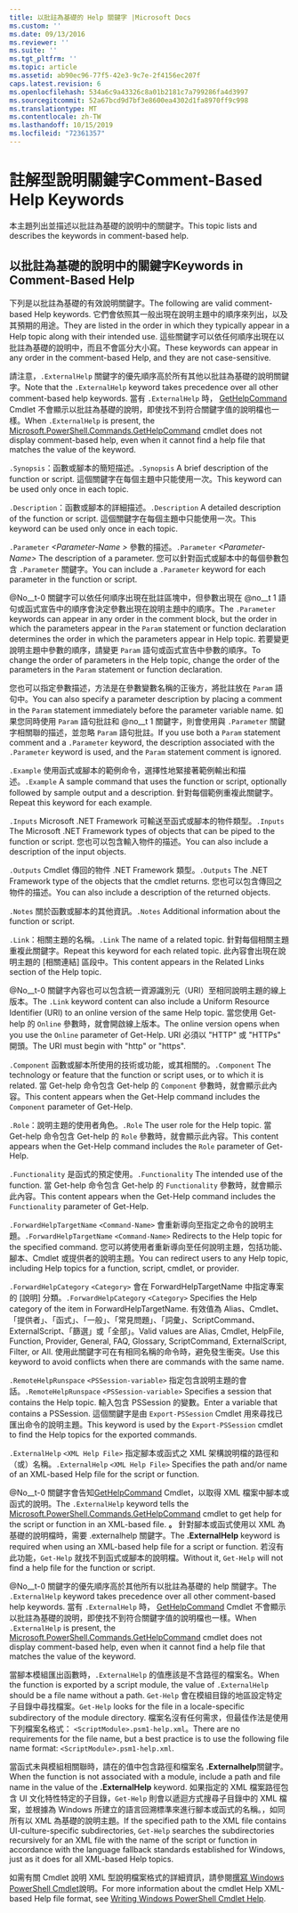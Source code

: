 ```yaml
---
title: 以批註為基礎的 Help 關鍵字 |Microsoft Docs
ms.custom: ''
ms.date: 09/13/2016
ms.reviewer: ''
ms.suite: ''
ms.tgt_pltfrm: ''
ms.topic: article
ms.assetid: ab90ec96-77f5-42e3-9c7e-2f4156ec207f
caps.latest.revision: 6
ms.openlocfilehash: 534a6c9a43326c8a01b2181c7a799286fa4d3997
ms.sourcegitcommit: 52a67bcd9d7bf3e8600ea4302d1fa8970ff9c998
ms.translationtype: MT
ms.contentlocale: zh-TW
ms.lasthandoff: 10/15/2019
ms.locfileid: "72361357"
---
```

# <a name="comment-based-help-keywords"></a><span data-ttu-id="8d17f-102">註解型說明關鍵字</span><span class="sxs-lookup"><span data-stu-id="8d17f-102">Comment-Based Help Keywords</span></span>

<span data-ttu-id="8d17f-103">本主題列出並描述以批註為基礎的說明中的關鍵字。</span><span class="sxs-lookup"><span data-stu-id="8d17f-103">This topic lists and describes the keywords in comment-based help.</span></span>

## <a name="keywords-in-comment-based-help"></a><span data-ttu-id="8d17f-104">以批註為基礎的說明中的關鍵字</span><span class="sxs-lookup"><span data-stu-id="8d17f-104">Keywords in Comment-Based Help</span></span>

<span data-ttu-id="8d17f-105">下列是以批註為基礎的有效說明關鍵字。</span><span class="sxs-lookup"><span data-stu-id="8d17f-105">The following are valid comment-based Help keywords.</span></span> <span data-ttu-id="8d17f-106">它們會依照其一般出現在說明主題中的順序來列出，以及其預期的用途。</span><span class="sxs-lookup"><span data-stu-id="8d17f-106">They are listed in the order in which they typically appear in a Help topic along with their intended use.</span></span> <span data-ttu-id="8d17f-107">這些關鍵字可以依任何順序出現在以批註為基礎的說明中，而且不會區分大小寫。</span><span class="sxs-lookup"><span data-stu-id="8d17f-107">These keywords can appear in any order in the comment-based Help, and they are not case-sensitive.</span></span>

<span data-ttu-id="8d17f-108">請注意，`.ExternalHelp` 關鍵字的優先順序高於所有其他以批註為基礎的說明關鍵字。</span><span class="sxs-lookup"><span data-stu-id="8d17f-108">Note that the `.ExternalHelp` keyword takes precedence over all other comment-based help keywords.</span></span> <span data-ttu-id="8d17f-109">當有 `.ExternalHelp` 時， [GetHelpCommand](/dotnet/api/Microsoft.PowerShell.Commands.gethelpcommand) Cmdlet 不會顯示以批註為基礎的說明，即使找不到符合關鍵字值的說明檔也一樣。</span><span class="sxs-lookup"><span data-stu-id="8d17f-109">When `.ExternalHelp` is present, the [Microsoft.PowerShell.Commands.GetHelpCommand](/dotnet/api/Microsoft.PowerShell.Commands.gethelpcommand) cmdlet does not display comment-based help, even when it cannot find a help file that matches the value of the keyword.</span></span>

<span data-ttu-id="8d17f-110">`.Synopsis`：函數或腳本的簡短描述。</span><span class="sxs-lookup"><span data-stu-id="8d17f-110">`.Synopsis` A brief description of the function or script.</span></span> <span data-ttu-id="8d17f-111">這個關鍵字在每個主題中只能使用一次。</span><span class="sxs-lookup"><span data-stu-id="8d17f-111">This keyword can be used only once in each topic.</span></span>

<span data-ttu-id="8d17f-112">`.Description`：函數或腳本的詳細描述。</span><span class="sxs-lookup"><span data-stu-id="8d17f-112">`.Description` A detailed description of the function or script.</span></span> <span data-ttu-id="8d17f-113">這個關鍵字在每個主題中只能使用一次。</span><span class="sxs-lookup"><span data-stu-id="8d17f-113">This keyword can be used only once in each topic.</span></span>

<span data-ttu-id="8d17f-114">`.Parameter` *\<Parameter-Name >* 參數的描述。</span><span class="sxs-lookup"><span data-stu-id="8d17f-114">`.Parameter` *\<Parameter-Name>* The description of a parameter.</span></span> <span data-ttu-id="8d17f-115">您可以針對函式或腳本中的每個參數包含 `.Parameter` 關鍵字。</span><span class="sxs-lookup"><span data-stu-id="8d17f-115">You can include a `.Parameter` keyword for each parameter in the function or script.</span></span>

<span data-ttu-id="8d17f-116">@No__t-0 關鍵字可以依任何順序出現在批註區塊中，但參數出現在 @no__t 1 語句或函式宣告中的順序會決定參數出現在說明主題中的順序。</span><span class="sxs-lookup"><span data-stu-id="8d17f-116">The `.Parameter` keywords can appear in any order in the comment block, but the order in which the parameters appear in the `Param` statement or function declaration determines the order in which the parameters appear in Help topic.</span></span> <span data-ttu-id="8d17f-117">若要變更說明主題中參數的順序，請變更 `Param` 語句或函式宣告中參數的順序。</span><span class="sxs-lookup"><span data-stu-id="8d17f-117">To change the order of parameters in the Help topic, change the order of the parameters in the `Param` statement or function declaration.</span></span>

<span data-ttu-id="8d17f-118">您也可以指定參數描述，方法是在參數變數名稱的正後方，將批註放在 `Param` 語句中。</span><span class="sxs-lookup"><span data-stu-id="8d17f-118">You can also specify a parameter description by placing a comment in the `Param` statement immediately before the parameter variable name.</span></span> <span data-ttu-id="8d17f-119">如果您同時使用 `Param` 語句批註和 @no__t 1 關鍵字，則會使用與 `.Parameter` 關鍵字相關聯的描述，並忽略 `Param` 語句批註。</span><span class="sxs-lookup"><span data-stu-id="8d17f-119">If you use both a `Param` statement comment and a `.Parameter` keyword, the description associated with the `.Parameter` keyword is used, and the `Param` statement comment is ignored.</span></span>

<span data-ttu-id="8d17f-120">`.Example` 使用函式或腳本的範例命令，選擇性地緊接著範例輸出和描述。</span><span class="sxs-lookup"><span data-stu-id="8d17f-120">`.Example` A sample command that uses the function or script, optionally followed by sample output and a description.</span></span> <span data-ttu-id="8d17f-121">針對每個範例重複此關鍵字。</span><span class="sxs-lookup"><span data-stu-id="8d17f-121">Repeat this keyword for each example.</span></span>

<span data-ttu-id="8d17f-122">`.Inputs` Microsoft .NET Framework 可輸送至函式或腳本的物件類型。</span><span class="sxs-lookup"><span data-stu-id="8d17f-122">`.Inputs` The Microsoft .NET Framework types of objects that can be piped to the function or script.</span></span> <span data-ttu-id="8d17f-123">您也可以包含輸入物件的描述。</span><span class="sxs-lookup"><span data-stu-id="8d17f-123">You can also include a description of the input objects.</span></span>

<span data-ttu-id="8d17f-124">`.Outputs` Cmdlet 傳回的物件 .NET Framework 類型。</span><span class="sxs-lookup"><span data-stu-id="8d17f-124">`.Outputs` The .NET Framework type of the objects that the cmdlet returns.</span></span> <span data-ttu-id="8d17f-125">您也可以包含傳回之物件的描述。</span><span class="sxs-lookup"><span data-stu-id="8d17f-125">You can also include a description of the returned objects.</span></span>

<span data-ttu-id="8d17f-126">`.Notes` 關於函數或腳本的其他資訊。</span><span class="sxs-lookup"><span data-stu-id="8d17f-126">`.Notes` Additional information about the function or script.</span></span>

<span data-ttu-id="8d17f-127">`.Link`：相關主題的名稱。</span><span class="sxs-lookup"><span data-stu-id="8d17f-127">`.Link` The name of a related topic.</span></span> <span data-ttu-id="8d17f-128">針對每個相關主題重複此關鍵字。</span><span class="sxs-lookup"><span data-stu-id="8d17f-128">Repeat this keyword for each related topic.</span></span> <span data-ttu-id="8d17f-129">此內容會出現在說明主題的 [相關連結] 區段中。</span><span class="sxs-lookup"><span data-stu-id="8d17f-129">This content appears in the Related Links section of the Help topic.</span></span>

<span data-ttu-id="8d17f-130">@No__t-0 關鍵字內容也可以包含統一資源識別元（URI）至相同說明主題的線上版本。</span><span class="sxs-lookup"><span data-stu-id="8d17f-130">The `.Link` keyword content can also include a Uniform Resource Identifier (URI) to an online version of the same Help topic.</span></span> <span data-ttu-id="8d17f-131">當您使用 Get-help 的 `Online` 參數時，就會開啟線上版本。</span><span class="sxs-lookup"><span data-stu-id="8d17f-131">The online version opens when you use the `Online` parameter of Get-Help.</span></span> <span data-ttu-id="8d17f-132">URI 必須以 "HTTP" 或 "HTTPs" 開頭。</span><span class="sxs-lookup"><span data-stu-id="8d17f-132">The URI must begin with "http" or "https".</span></span>

<span data-ttu-id="8d17f-133">`.Component` 函數或腳本所使用的技術或功能，或其相關的。</span><span class="sxs-lookup"><span data-stu-id="8d17f-133">`.Component` The technology or feature that the function or script uses, or to which it is related.</span></span> <span data-ttu-id="8d17f-134">當 Get-help 命令包含 Get-help 的 `Component` 參數時，就會顯示此內容。</span><span class="sxs-lookup"><span data-stu-id="8d17f-134">This content appears when the Get-Help command includes the `Component` parameter of Get-Help.</span></span>

<span data-ttu-id="8d17f-135">`.Role`：說明主題的使用者角色。</span><span class="sxs-lookup"><span data-stu-id="8d17f-135">`.Role` The user role for the Help topic.</span></span> <span data-ttu-id="8d17f-136">當 Get-help 命令包含 Get-help 的 `Role` 參數時，就會顯示此內容。</span><span class="sxs-lookup"><span data-stu-id="8d17f-136">This content appears when the Get-Help command includes the `Role` parameter of Get-Help.</span></span>

<span data-ttu-id="8d17f-137">`.Functionality` 是函式的預定使用。</span><span class="sxs-lookup"><span data-stu-id="8d17f-137">`.Functionality` The intended use of the function.</span></span> <span data-ttu-id="8d17f-138">當 Get-help 命令包含 Get-help 的 `Functionality` 參數時，就會顯示此內容。</span><span class="sxs-lookup"><span data-stu-id="8d17f-138">This content appears when the Get-Help command includes the `Functionality` parameter of Get-Help.</span></span>

<span data-ttu-id="8d17f-139">`.ForwardHelpTargetName` `<Command-Name>` 會重新導向至指定之命令的說明主題。</span><span class="sxs-lookup"><span data-stu-id="8d17f-139">`.ForwardHelpTargetName` `<Command-Name>` Redirects to the Help topic for the specified command.</span></span> <span data-ttu-id="8d17f-140">您可以將使用者重新導向至任何說明主題，包括功能、腳本、Cmdlet 或提供者的說明主題。</span><span class="sxs-lookup"><span data-stu-id="8d17f-140">You can redirect users to any Help topic, including Help topics for a function, script, cmdlet, or provider.</span></span>

<span data-ttu-id="8d17f-141">`.ForwardHelpCategory` `<Category>` 會在 ForwardHelpTargetName 中指定專案的 [說明] 分類。</span><span class="sxs-lookup"><span data-stu-id="8d17f-141">`.ForwardHelpCategory` `<Category>` Specifies the Help category of the item in ForwardHelpTargetName.</span></span> <span data-ttu-id="8d17f-142">有效值為 Alias、Cmdlet、「提供者」、「函式」、「一般」、「常見問題」、「詞彙」、ScriptCommand、ExternalScript、「篩選」或「全部」。</span><span class="sxs-lookup"><span data-stu-id="8d17f-142">Valid values are Alias, Cmdlet, HelpFile, Function, Provider, General, FAQ, Glossary, ScriptCommand, ExternalScript, Filter, or All.</span></span> <span data-ttu-id="8d17f-143">使用此關鍵字可在有相同名稱的命令時，避免發生衝突。</span><span class="sxs-lookup"><span data-stu-id="8d17f-143">Use this keyword to avoid conflicts when there are commands with the same name.</span></span>

<span data-ttu-id="8d17f-144">`.RemoteHelpRunspace` `<PSSession-variable>` 指定包含說明主題的會話。</span><span class="sxs-lookup"><span data-stu-id="8d17f-144">`.RemoteHelpRunspace` `<PSSession-variable>` Specifies a session that contains the Help topic.</span></span> <span data-ttu-id="8d17f-145">輸入包含 PSSession 的變數。</span><span class="sxs-lookup"><span data-stu-id="8d17f-145">Enter a variable that contains a PSSession.</span></span> <span data-ttu-id="8d17f-146">這個關鍵字是由 `Export-PSSession` Cmdlet 用來尋找已匯出命令的說明主題。</span><span class="sxs-lookup"><span data-stu-id="8d17f-146">This keyword is used by the `Export-PSSession` cmdlet to find the Help topics for the exported commands.</span></span>

<span data-ttu-id="8d17f-147">`.ExternalHelp` `<XML Help File>` 指定腳本或函式之 XML 架構說明檔的路徑和（或）名稱。</span><span class="sxs-lookup"><span data-stu-id="8d17f-147">`.ExternalHelp` `<XML Help File>` Specifies the path and/or name of an XML-based Help file for the script or function.</span></span>

<span data-ttu-id="8d17f-148">@No__t-0 關鍵字會告知[GetHelpCommand](/dotnet/api/Microsoft.PowerShell.Commands.gethelpcommand) Cmdlet，以取得 XML 檔案中腳本或函式的說明。</span><span class="sxs-lookup"><span data-stu-id="8d17f-148">The `.ExternalHelp` keyword tells the [Microsoft.PowerShell.Commands.GetHelpCommand](/dotnet/api/Microsoft.PowerShell.Commands.gethelpcommand) cmdlet to get help for the script or function in an XML-based file.</span></span> <span data-ttu-id="8d17f-149">**。** 針對腳本或函式使用以 XML 為基礎的說明檔時，需要 .externalhelp 關鍵字。</span><span class="sxs-lookup"><span data-stu-id="8d17f-149">The **.ExternalHelp** keyword is required when using an XML-based help file for a script or function.</span></span> <span data-ttu-id="8d17f-150">若沒有此功能，`Get-Help` 就找不到函式或腳本的說明檔。</span><span class="sxs-lookup"><span data-stu-id="8d17f-150">Without it, `Get-Help` will not find a help file for the function or script.</span></span>

<span data-ttu-id="8d17f-151">@No__t-0 關鍵字的優先順序高於其他所有以批註為基礎的 help 關鍵字。</span><span class="sxs-lookup"><span data-stu-id="8d17f-151">The `.ExternalHelp` keyword takes precedence over all other comment-based help keywords.</span></span> <span data-ttu-id="8d17f-152">當有 `.ExternalHelp` 時， [GetHelpCommand](/dotnet/api/Microsoft.PowerShell.Commands.gethelpcommand) Cmdlet 不會顯示以批註為基礎的說明，即使找不到符合關鍵字值的說明檔也一樣。</span><span class="sxs-lookup"><span data-stu-id="8d17f-152">When `.ExternalHelp` is present, the [Microsoft.PowerShell.Commands.GetHelpCommand](/dotnet/api/Microsoft.PowerShell.Commands.gethelpcommand) cmdlet does not display comment-based help, even when it cannot find a help file that matches the value of the keyword.</span></span>

<span data-ttu-id="8d17f-153">當腳本模組匯出函數時，`.ExternalHelp` 的值應該是不含路徑的檔案名。</span><span class="sxs-lookup"><span data-stu-id="8d17f-153">When the function is exported by a script module, the value of `.ExternalHelp` should be a file name without a path.</span></span> <span data-ttu-id="8d17f-154">`Get-Help` 會在模組目錄的地區設定特定子目錄中尋找檔案。</span><span class="sxs-lookup"><span data-stu-id="8d17f-154">`Get-Help` looks for the file in a locale-specific subdirectory of the module directory.</span></span> <span data-ttu-id="8d17f-155">檔案名沒有任何需求，但最佳作法是使用下列檔案名格式： `<ScriptModule>.psm1-help.xml`。</span><span class="sxs-lookup"><span data-stu-id="8d17f-155">There are no requirements for the file name, but a best practice is to use the following file name format: `<ScriptModule>.psm1-help.xml`.</span></span>

<span data-ttu-id="8d17f-156">當函式未與模組相關聯時，請在的值中包含路徑和檔案名 **.Externalhelp**關鍵字。</span><span class="sxs-lookup"><span data-stu-id="8d17f-156">When the function is not associated with a module, include a path and file name in the value of the **.ExternalHelp** keyword.</span></span> <span data-ttu-id="8d17f-157">如果指定的 XML 檔案路徑包含 UI 文化特性特定的子目錄，`Get-Help` 則會以遞迴方式搜尋子目錄中的 XML 檔案，並根據為 Windows 所建立的語言回溯標準來進行腳本或函式的名稱。，如同所有以 XML 為基礎的說明主題。</span><span class="sxs-lookup"><span data-stu-id="8d17f-157">If the specified path to the XML file contains UI-culture-specific subdirectories, `Get-Help` searches the subdirectories recursively for an XML file with the name of the script or function in accordance with the language fallback standards established for Windows, just as it does for all XML-based Help topics.</span></span>

<span data-ttu-id="8d17f-158">如需有關 Cmdlet 說明 XML 型說明檔案格式的詳細資訊，請參閱[撰寫 Windows PowerShell Cmdlet](./writing-help-for-windows-powershell-cmdlets.md)說明。</span><span class="sxs-lookup"><span data-stu-id="8d17f-158">For more information about the cmdlet Help XML-based Help file format, see [Writing Windows PowerShell Cmdlet Help](./writing-help-for-windows-powershell-cmdlets.md).</span></span>